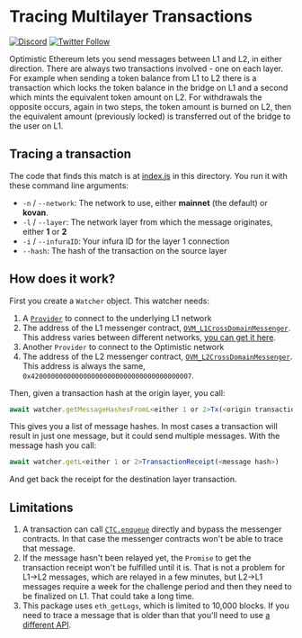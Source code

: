 # Tracing Multilayer Transactions

[![Discord](https://img.shields.io/discord/667044843901681675.svg?color=768AD4&label=discord&logo=https%3A%2F%2Fdiscordapp.com%2Fassets%2F8c9701b98ad4372b58f13fd9f65f966e.svg)](https://discord.com/channels/667044843901681675)
[![Twitter Follow](https://img.shields.io/twitter/follow/optimismPBC.svg?label=optimismPBC&style=social)](https://twitter.com/optimismPBC)

Optimistic Ethereum lets you send messages between L1 and L2, in either direction. There are always two transactions involved - one on each layer.
For example when sending a token balance from L1 to L2 there is a transaction which locks the token balance in the bridge on L1 and a 
second which mints the equivalent token amount on L2. For withdrawals the opposite occurs, again in two steps, the token 
amount is burned on L2, then the equivalent amount (previously locked) is transferred out of the bridge to the user on L1.


## Tracing a transaction

The code that finds this match is at [index.js](index.js) in this directory. You run it
with these command line arguments:

* `-n` / `--network`: The network to use, either **mainnet** (the default) or **kovan**.
* `-l` / `--layer`: The network layer from which the message originates, either **1** or **2**
* `-i` / `--infuraID`: Your infura ID for the layer 1 connection
* `--hash`: The hash of the transaction on the source layer

## How does it work?

First you create a `Watcher` object. This watcher needs:

1. A [`Provider`](https://docs.ethers.io/v5/api/providers/) to connect to the
   underlying L1 network
1. The address of the L1 messenger contract, 
   [`OVM_L1CrossDomainMessenger`](https://community.optimism.io/docs/protocol/protocol-2.0.html#l1crossdomainmessenger). This address varies between
   different networks, [you can get it 
   here](https://github.com/ethereum-optimism/optimism/tree/develop/packages/contracts/deployments).
1. Another `Provider` to connect to the Optimistic network
1. The address of the L2 messenger contract, 
   [`OVM_L2CrossDomainMessenger`](https://community.optimism.io/docs/protocol/protocol-2.0.html#l2crossdomainmessenger). This address is always the same,
   `0x4200000000000000000000000000000000000007`.

Then, given a transaction hash at the origin layer, you call:

```javascript
await watcher.getMessageHashesFromL<either 1 or 2>Tx(<origin transaction hash>)
```

This gives you a list of message hashes. In most cases a transaction will result
in just one message, but it could send multiple messages. With the message hash
you call:

```javascript
await watcher.getL<either 1 or 2>TransactionReceipt(<message hash>)
```

And get back the receipt for the destination layer transaction.


## Limitations

1. A transaction can call [`CTC.enqueue`](https://github.com/ethereum-optimism/optimism/blob/796dbda597bf249cf31dfe4feb026c9968e26aaf/packages/contracts/contracts/optimistic-ethereum/OVM/chain/OVM_CanonicalTransactionChain.sol#L252)
   directly and bypass the messenger contracts. In that case the messenger
   contracts won't be able to trace that message.
1. If the message hasn't been relayed yet, the `Promise` to get the transaction
   receipt won't be fulfilled until it is. That is not a problem for L1->L2
   messages, which are relayed in a few minutes, but L2->L1 messages require 
   a week for the challenge period and then they need to be finalized on L1.
   That could take a long time.
1. This package uses `eth_getLogs`, which is limited to 10,000 blocks. If you need to trace
   a message that is older than that you'll need to use 
   [a different API](https://docs.etherscan.io/api-endpoints/logs).
